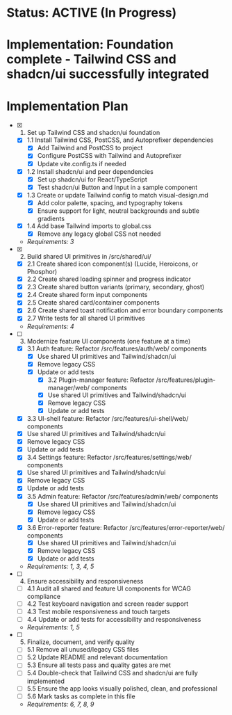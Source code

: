 # Status: ACTIVE (In Progress)
# Implementation: Foundation complete - Tailwind CSS and shadcn/ui successfully integrated

# Implementation Plan

- [x] 1. Set up Tailwind CSS and shadcn/ui foundation
  - [x] 1.1 Install Tailwind CSS, PostCSS, and Autoprefixer dependencies
    - [x] Add Tailwind and PostCSS to project
    - [x] Configure PostCSS with Tailwind and Autoprefixer
    - [x] Update vite.config.ts if needed
  - [x] 1.2 Install shadcn/ui and peer dependencies
    - [x] Set up shadcn/ui for React/TypeScript
    - [x] Test shadcn/ui Button and Input in a sample component
  - [x] 1.3 Create or update Tailwind config to match visual-design.md
    - [x] Add color palette, spacing, and typography tokens
    - [x] Ensure support for light, neutral backgrounds and subtle gradients
  - [x] 1.4 Add base Tailwind imports to global.css
    - [x] Remove any legacy global CSS not needed
  - _Requirements: 3_

- [x] 2. Build shared UI primitives in /src/shared/ui/
  - [x] 2.1 Create shared icon component(s) (Lucide, Heroicons, or Phosphor)
  - [x] 2.2 Create shared loading spinner and progress indicator
  - [x] 2.3 Create shared button variants (primary, secondary, ghost)
  - [x] 2.4 Create shared form input components
  - [x] 2.5 Create shared card/container components
  - [x] 2.6 Create shared toast notification and error boundary components
  - [x] 2.7 Write tests for all shared UI primitives
  - _Requirements: 4_

- [ ] 3. Modernize feature UI components (one feature at a time)
  - [x] 3.1 Auth feature: Refactor /src/features/auth/web/ components
    - [x] Use shared UI primitives and Tailwind/shadcn/ui
    - [x] Remove legacy CSS
    - [x] Update or add tests
      - [x] 3.2 Plugin-manager feature: Refactor /src/features/plugin-manager/web/ components
      - [x] Use shared UI primitives and Tailwind/shadcn/ui
      - [x] Remove legacy CSS
      - [x] Update or add tests
  - [x] 3.3 UI-shell feature: Refactor /src/features/ui-shell/web/ components
  - [x] Use shared UI primitives and Tailwind/shadcn/ui
  - [x] Remove legacy CSS
  - [x] Update or add tests
  - [x] 3.4 Settings feature: Refactor /src/features/settings/web/ components
  - [x] Use shared UI primitives and Tailwind/shadcn/ui
  - [x] Remove legacy CSS
  - [x] Update or add tests
  - [x] 3.5 Admin feature: Refactor /src/features/admin/web/ components
    - [x] Use shared UI primitives and Tailwind/shadcn/ui
    - [x] Remove legacy CSS
    - [x] Update or add tests
  - [x] 3.6 Error-reporter feature: Refactor /src/features/error-reporter/web/ components
    - [x] Use shared UI primitives and Tailwind/shadcn/ui
    - [x] Remove legacy CSS
    - [x] Update or add tests
  - _Requirements: 1, 3, 4, 5_

- [ ] 4. Ensure accessibility and responsiveness
  - [ ] 4.1 Audit all shared and feature UI components for WCAG compliance
  - [ ] 4.2 Test keyboard navigation and screen reader support
  - [ ] 4.3 Test mobile responsiveness and touch targets
  - [ ] 4.4 Update or add tests for accessibility and responsiveness
  - _Requirements: 1, 5_

- [ ] 5. Finalize, document, and verify quality
  - [ ] 5.1 Remove all unused/legacy CSS files
  - [ ] 5.2 Update README and relevant documentation
  - [ ] 5.3 Ensure all tests pass and quality gates are met
  - [ ] 5.4 Double-check that Tailwind CSS and shadcn/ui are fully implemented
  - [ ] 5.5 Ensure the app looks visually polished, clean, and professional
  - [ ] 5.6 Mark tasks as complete in this file
  - _Requirements: 6, 7, 8, 9_ 